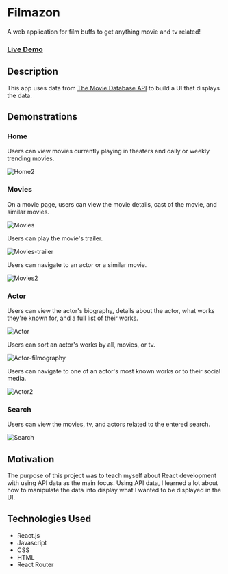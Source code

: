 # Filmazon
A web application for film buffs to get anything movie and tv related!

### [Live Demo](https://filmazon-tn.netlify.app/)

## Description
This app uses data from [The Movie Database API](https://developers.themoviedb.org/3/getting-started/introduction) to build a UI that displays the data.

## Demonstrations

### Home
Users can view movies currently playing in theaters and daily or weekly trending movies.

![Home2](https://user-images.githubusercontent.com/42354863/193942420-4ab35757-f822-4150-9fdf-b930c0b00398.gif)

### Movies
On a movie page, users can view the movie details, cast of the movie, and similar movies.

![Movies](https://user-images.githubusercontent.com/42354863/193944109-f0186ca5-9e9c-4e95-9977-c34d924b154c.gif)

Users can play the movie's trailer.

![Movies-trailer](https://user-images.githubusercontent.com/42354863/193944542-a5d7b8d0-5c87-4ad1-a262-d58db090629c.gif)

Users can navigate to an actor or a similar movie.

![Movies2](https://user-images.githubusercontent.com/42354863/193944830-415dd4c8-2bbd-480d-8c1b-417c91e0f82a.gif)

### Actor
Users can view the actor's biography, details about the actor, what works they're known for, and a full list of their works.

![Actor](https://user-images.githubusercontent.com/42354863/193945873-f2eaad9e-8514-48ba-8ef8-614ed2162c23.gif)

Users can sort an actor's works by all, movies, or tv.

![Actor-filmography](https://user-images.githubusercontent.com/42354863/193946054-a6aa55e5-dd37-4422-bd8d-508c94fb6ed9.gif)

Users can navigate to one of an actor's most known works or to their social media.

![Actor2](https://user-images.githubusercontent.com/42354863/193947641-554a91d2-8513-470f-bb24-8763076a135d.gif)

### Search
Users can view the movies, tv, and actors related to the entered search.

![Search](https://user-images.githubusercontent.com/42354863/193947995-fee83b5b-e43b-42e5-8194-003ea5712085.gif)

## Motivation
The purpose of this project was to teach myself about React development with using API data as the main focus. Using API data, I learned a lot about how to manipulate the data into display what I wanted to be displayed in the UI.

## Technologies Used
* React.js
* Javascript
* CSS
* HTML
* React Router
